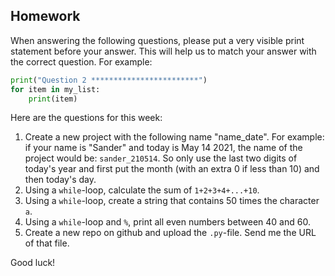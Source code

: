 Homework
-

When answering the following questions, please put a very visible print statement before your answer. This will help us to match your answer with the correct question. For example:

```Python
print("Question 2 ************************")
for item in my_list:
    print(item)
```

Here are the questions for this week:

1. Create a new project with the following name "name_date". For example: if your name is "Sander" and today is May 14 2021, the name of the project would be: `sander_210514`. So only use the last two digits of today's year and first put the month (with an extra 0 if less than 10) and then today's day.
1. Using a `while`-loop, calculate the sum of `1+2+3+4+...+10`.
1. Using a `while`-loop, create a string that contains 50 times the character `a`.
1. Using a `while`-loop and `%`, print all even numbers between 40 and 60.
1. Create a new repo on github and upload the `.py`-file. Send me the URL of that file.

Good luck!
